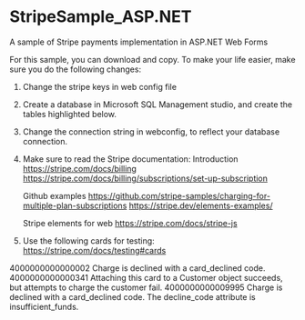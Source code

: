 # StripeSample_ASP.NET
A sample of Stripe payments implementation in ASP.NET Web Forms

For this sample, you can download and copy. 
To make your life easier, make sure you do the following changes:
1. Change the stripe keys in web config file
2. Create a database in Microsoft SQL Management studio, and create the tables highlighted below.
3. Change the connection string in webconfig, to reflect your database connection.
4. Make sure to read the Stripe documentation:
    Introduction 
    https://stripe.com/docs/billing
    https://stripe.com/docs/billing/subscriptions/set-up-subscription

    Github examples
    https://github.com/stripe-samples/charging-for-multiple-plan-subscriptions
    https://stripe.dev/elements-examples/

    Stripe elements for web
    https://stripe.com/docs/stripe-js

5. Use the following cards for testing: https://stripe.com/docs/testing#cards

4000000000000002	Charge is declined with a card_declined code.
4000000000000341	Attaching this card to a Customer object succeeds, but attempts to charge the customer fail.
4000000000009995	Charge is declined with a card_declined code. The decline_code attribute is insufficient_funds.

